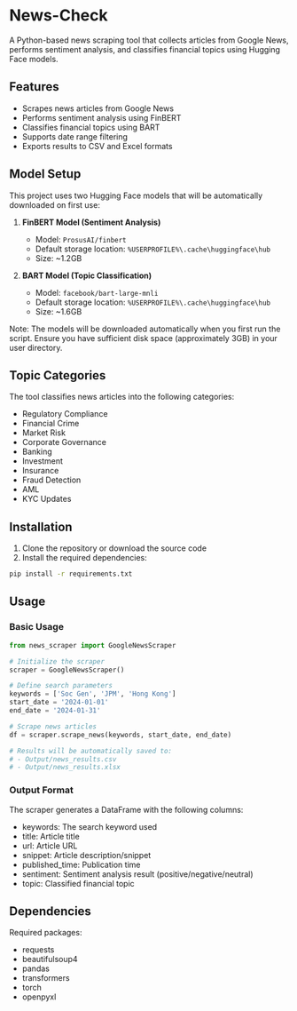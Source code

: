 # News-Check

A Python-based news scraping tool that collects articles from Google News, performs sentiment analysis, and classifies financial topics using Hugging Face models.

## Features

- Scrapes news articles from Google News
- Performs sentiment analysis using FinBERT
- Classifies financial topics using BART
- Supports date range filtering
- Exports results to CSV and Excel formats

## Model Setup

This project uses two Hugging Face models that will be automatically downloaded on first use:

1. **FinBERT Model (Sentiment Analysis)**
   - Model: `ProsusAI/finbert`
   - Default storage location: `%USERPROFILE%\.cache\huggingface\hub`
   - Size: ~1.2GB

2. **BART Model (Topic Classification)**
   - Model: `facebook/bart-large-mnli`
   - Default storage location: `%USERPROFILE%\.cache\huggingface\hub`
   - Size: ~1.6GB

Note: The models will be downloaded automatically when you first run the script. Ensure you have sufficient disk space (approximately 3GB) in your user directory.

## Topic Categories

The tool classifies news articles into the following categories:
- Regulatory Compliance
- Financial Crime
- Market Risk
- Corporate Governance
- Banking
- Investment
- Insurance
- Fraud Detection
- AML
- KYC Updates

## Installation

1. Clone the repository or download the source code
2. Install the required dependencies:

```bash
pip install -r requirements.txt
```

## Usage

### Basic Usage

```python
from news_scraper import GoogleNewsScraper

# Initialize the scraper
scraper = GoogleNewsScraper()

# Define search parameters
keywords = ['Soc Gen', 'JPM', 'Hong Kong']
start_date = '2024-01-01'
end_date = '2024-01-31'

# Scrape news articles
df = scraper.scrape_news(keywords, start_date, end_date)

# Results will be automatically saved to:
# - Output/news_results.csv
# - Output/news_results.xlsx
```

### Output Format

The scraper generates a DataFrame with the following columns:
- keywords: The search keyword used
- title: Article title
- url: Article URL
- snippet: Article description/snippet
- published_time: Publication time
- sentiment: Sentiment analysis result (positive/negative/neutral)
- topic: Classified financial topic

## Dependencies

Required packages:
- requests
- beautifulsoup4
- pandas
- transformers
- torch
- openpyxl
